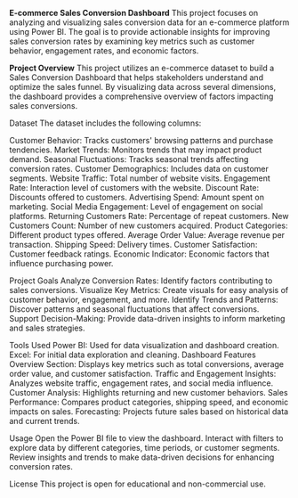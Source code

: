 **E-commerce Sales Conversion Dashboard**
This project focuses on analyzing and visualizing sales conversion data for an e-commerce platform using Power BI. The goal is to provide actionable insights for improving sales conversion rates by examining key metrics such as customer behavior, engagement rates, and economic factors.


**Project Overview**
This project utilizes an e-commerce dataset to build a Sales Conversion Dashboard that helps stakeholders understand and optimize the sales funnel. By visualizing data across several dimensions, the dashboard provides a comprehensive overview of factors impacting sales conversions.


Dataset
The dataset includes the following columns:

Customer Behavior: Tracks customers' browsing patterns and purchase tendencies.
Market Trends: Monitors trends that may impact product demand.
Seasonal Fluctuations: Tracks seasonal trends affecting conversion rates.
Customer Demographics: Includes data on customer segments.
Website Traffic: Total number of website visits.
Engagement Rate: Interaction level of customers with the website.
Discount Rate: Discounts offered to customers.
Advertising Spend: Amount spent on marketing.
Social Media Engagement: Level of engagement on social platforms.
Returning Customers Rate: Percentage of repeat customers.
New Customers Count: Number of new customers acquired.
Product Categories: Different product types offered.
Average Order Value: Average revenue per transaction.
Shipping Speed: Delivery times.
Customer Satisfaction: Customer feedback ratings.
Economic Indicator: Economic factors that influence purchasing power.


Project Goals
Analyze Conversion Rates: Identify factors contributing to sales conversions.
Visualize Key Metrics: Create visuals for easy analysis of customer behavior, engagement, and more.
Identify Trends and Patterns: Discover patterns and seasonal fluctuations that affect conversions.
Support Decision-Making: Provide data-driven insights to inform marketing and sales strategies.


Tools Used
Power BI: Used for data visualization and dashboard creation.
Excel: For initial data exploration and cleaning.
Dashboard Features
Overview Section: Displays key metrics such as total conversions, average order value, and customer satisfaction.
Traffic and Engagement Insights: Analyzes website traffic, engagement rates, and social media influence.
Customer Analysis: Highlights returning and new customer behaviors.
Sales Performance: Compares product categories, shipping speed, and economic impacts on sales.
Forecasting: Projects future sales based on historical data and current trends.


Usage
Open the Power BI file to view the dashboard.
Interact with filters to explore data by different categories, time periods, or customer segments.
Review insights and trends to make data-driven decisions for enhancing conversion rates.


License
This project is open for educational and non-commercial use.




